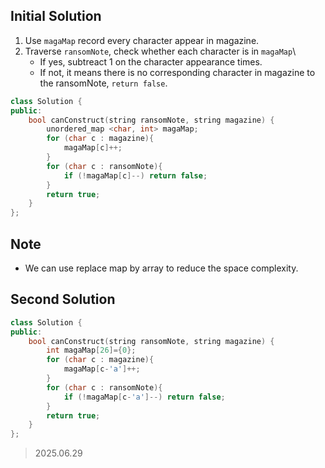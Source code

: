 ## Initial Solution
1. Use `magaMap` record every character appear in magazine.
2. Traverse `ransomNote`, check whether each character is in `magaMap`\
   - If yes, subtreact 1 on the character appearance times.
   - If not, it means there is no corresponding character in magazine to the ransomNote, `return false`.
   
```cpp
class Solution {
public:
    bool canConstruct(string ransomNote, string magazine) {
        unordered_map <char, int> magaMap;
        for (char c : magazine){
            magaMap[c]++;
        }
        for (char c : ransomNote){
            if (!magaMap[c]--) return false;
        }
        return true;
    }
};
```

## Note
- We can use replace map by array to reduce the space complexity.

## Second Solution

```cpp
class Solution {
public:
    bool canConstruct(string ransomNote, string magazine) {
        int magaMap[26]={0};
        for (char c : magazine){
            magaMap[c-'a']++;
        }
        for (char c : ransomNote){
            if (!magaMap[c-'a']--) return false;
        }
        return true;
    }
};
```
> 2025.06.29
